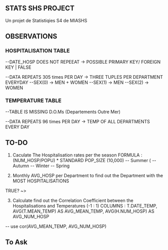 ## STATS SHS PROJECT
 Un projet de Statistiqies S4 de MIASHS


 ## OBSERVATIONS

 ### HOSPITALISATION TABLE
 --DATE_HOSP DOES NOT REPEEAT -> POSSIBLE PRIMARY KEY/ FOREIGN KEY | FALSE
 
--DATA REPEATS 305 times PER DAY -> THREE TUPLES PER DEPARTMENT EVERYDAY
--SEX(0) -> MEN + WOMEN
--SEX(1) -> MEN
--SEX(2) -> WOMEN


### TEMPERATURE TABLE
--TABLE IS MISSING D.O.Ms (Departements Outre Mer)

--DATA REPEATS 96 times PER DAY -> TEMP OF ALL DEPARTMENTS EVERY DAY


## TO-DO
1. Caculate The Hospitalisation rates per the season
FORMULA : (NUM_HOSP/POPU) * STANDARD POP_SIZE (10,000)
-- Summer (
-- Autumn
-- Winter
-- Spring

2. Monthly AVG_HOSP per Department to find out the Department with the MOST HOSPITALISATIONS

TRUE? ~>
<!-- # SELECT
 
# Paris,
# Val-de-Marne,
# Hauts-de-Seine,
# Rhône, Nord,
# Bouches-du-Rhône,
# Seine-Saint-Denis,
# Essonne-> Highest HOSPITALISATIONS
  # ORDER BY NUM_HOSP DESC, total DESC LIMIT 1000;

  
# Nord,
# Paris,
# Bouches-du-Rhône,
# Rhône -> Highest POPULATION
  # ORDER BY total DESC, NUM_HOSP DESC LIMIT 1000; -->


3. Calculate find out the Correlation Coefficient between the Hospitalisations and Temperatures (-1 : 1)
COLUMNS : T.DATE_TEMP, AVG(T.MEAN_TEMP) AS AVG_MEAN_TEMP, AVG(H.NUM_HOSP) AS AVG_NUM_HOSP

<!-- TO BE DONE IN R -->
<!-- cor(x,y) -->
-- use cor(AVG_MEAN_TEMP, AVG_NUM_HOSP) 

## To Ask
